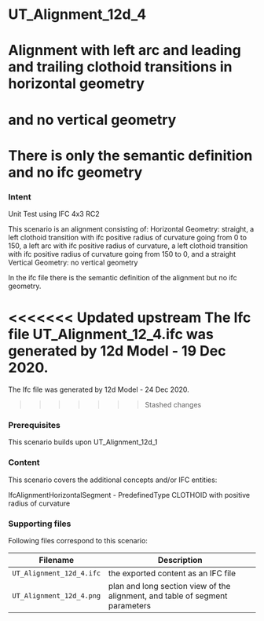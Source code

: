 
# UT_Alignment_12d_4
# Alignment with left arc and leading and trailing clothoid transitions in horizontal geometry
# and no vertical geometry
# There is only the semantic definition and no ifc geometry 

### Intent

Unit Test using IFC 4x3 RC2

This scenario is an alignment consisting of:
 Horizontal Geometry: straight,
                      a left clothoid transition with ifc positive radius of curvature going from 0 to 150,
                      a left arc with ifc positive radius of curvature,
 					  a left clothoid transition with ifc positive radius of curvature going from 150 to 0,
					  and a straight
 Vertical Geometry:   no vertical geometry

In the ifc file there is the semantic definition of the alignment but no ifc geometry.

<<<<<<< Updated upstream
The Ifc file UT_Alignment_12_4.ifc was generated by 12d Model - 19 Dec 2020. 
=======
The Ifc file was generated by 12d Model - 24 Dec 2020. 
>>>>>>> Stashed changes


### Prerequisites

  This scenario builds upon UT_Alignment_12d_1

### Content

This scenario covers the additional concepts and/or IFC entities:

  IfcAlignmentHorizontalSegment - PredefinedType CLOTHOID with positive radius of curvature

### Supporting files

Following files correspond to this scenario:

| Filename                           | Description                                                                  |
|------------------------------------|------------------------------------------------------------------------------|
| `UT_Alignment_12d_4.ifc`           | the exported content as an IFC file                                          |
| `UT_Alignment_12d_4.png`           | plan and long section view of the alignment, and table of segment parameters |


